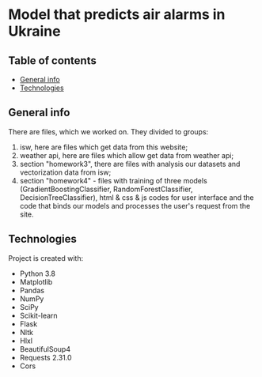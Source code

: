 # Model that predicts air alarms in Ukraine

## Table of contents
* [General info](#general-info)
* [Technologies](#technologies)

## General info
There are files, which we worked on. They divided to groups:
1. isw, here are files which get data from this website;
2. weather api, here are files which allow get data from weather api;
3. section "homework3", there are files with analysis our datasets and vectorization data from isw;
4. section "homework4" - files with training of three models (GradientBoostingClassifier, RandomForestClassifier, DecisionTreeClassifier), html & css & js codes for user interface and the code that binds our models and processes the user's request from the site.

## Technologies
Project is created with:
* Python 3.8
* Matplotlib
* Pandas
* NumPy
* SciPy
* Scikit-learn
* Flask
* Nltk
* Hlxl
* BeautifulSoup4
* Requests 2.31.0
* Cors


